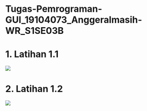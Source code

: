 # Tugas-Pemrograman-GUI_19104073_Anggeralmasih-WR_S1SE03B

# 1. Latihan 1.1
<img src = "https://github.com/anggeralmasih/Tugas-Pemrograman-GUI_19104073_Anggeralmasih-WR_S1SE03B/blob/main/Latihan%20GUI%20(Qt%20Designer)/Lat_1.1.png">

# 2. Latihan 1.2
<img src = "https://github.com/anggeralmasih/Tugas-Pemrograman-GUI_19104073_Anggeralmasih-WR_S1SE03B/blob/main/Latihan%20GUI%20(Qt%20Designer)/Lat_1.2.png">
